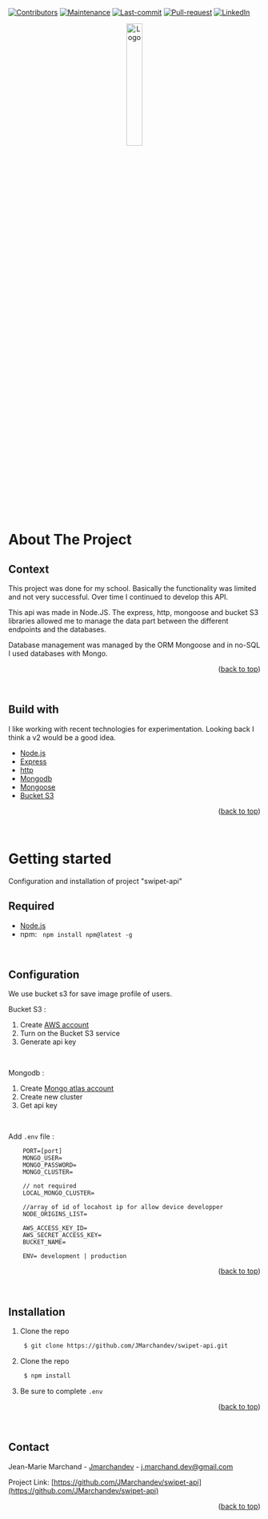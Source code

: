 <div id="top"></div>


<!-- Badges -->
[![Contributors][contributors-shield]][contributors-url]
[![Maintenance][maintenance-shield]][maintenance-url]
[![Last-commit][last-commit-shield]][last-commit-url]
[![Pull-request][pull-request-shield]][pull-request-url]
[![LinkedIn][linkedin-shield]][linkedin-url]
<!-- Badges -->

<!-- Header -->
<div align="center">
  <a href="#">
    <img src=https://user-images.githubusercontent.com/47782394/175833510-680eed3a-8c63-4952-8839-46964dba434a.png" alt="Logo" width="25%" height="auto">
  </a>
</div>
<!-- Header -->

# About The Project
## Context
This project was done for my school. Basically the functionality was limited and not very successful. Over time I continued to develop this API.

This api was made in Node.JS. The express, http, mongoose and bucket S3 libraries allowed me to manage the data part between the different endpoints and the databases.

Database management was managed by the ORM Mongoose and in no-SQL I used databases with Mongo.

<p align="right">(<a href="#top">back to top</a>)</p>
&nbsp;

## Build with

I like working with recent technologies for experimentation. Looking back I think a v2 would be a good idea.

* [Node.js](https://nodejs.org/en/)
* [Express](https://expressjs.com/fr/)
* [http](https://nodejs.org/api/http.html)
* [Mongodb](https://www.mongodb.com/)
* [Mongoose](https://mongoosejs.com/)
* [Bucket S3](https://aws.amazon.com/fr/s3/)

<p align="right">(<a href="#top">back to top</a>)</p>
&nbsp;

# Getting started

Configuration and installation of project "swipet-api"

## Required
* [Node.js](https://nodejs.org/en/)
* npm: &nbsp; `npm install npm@latest -g`

&nbsp;

## Configuration

We use bucket s3 for save image profile of users.

Bucket S3 :
1. Create [AWS account](https://portal.aws.amazon.com/billing/signup#/start/email)
2. Turn on the Bucket S3 service
3. Generate api key

&nbsp;

Mongodb :
1. Create [Mongo atlas account](https://account.mongodb.com/account/login)
2. Create new cluster
3. Get api key

&nbsp;

Add `.env` file :
```
    PORT=[port]
    MONGO_USER=
    MONGO_PASSWORD=
    MONGO_CLUSTER=

    // not required
    LOCAL_MONGO_CLUSTER= 

    //array of id of locahost ip for allow device developper 
    NODE_ORIGINS_LIST= 

    AWS_ACCESS_KEY_ID=
    AWS_SECRET_ACCESS_KEY=
    BUCKET_NAME=

    ENV= development | production
```

<p align="right">(<a href="#top">back to top</a>)</p>
&nbsp;

## Installation

1. Clone the repo
&nbsp;

   ```sh
    $ git clone https://github.com/JMarchandev/swipet-api.git
   ```
2. Clone the repo
&nbsp;

   ```sh
    $ npm install
   ```
3. Be sure to complete `.env`

<p align="right">(<a href="#top">back to top</a>)</p>
&nbsp;

## Contact

Jean-Marie Marchand - [Jmarchandev](https://www.jmarchand.dev) - j.marchand.dev@gmail.com

Project Link: [https://github.com/JMarchandev/swipet-api](https://github.com/JMarchandev/swipet-api)

<p align="right">(<a href="#top">back to top</a>)</p>



<!-- Imports Badges -->
[contributors-shield]: https://img.shields.io/github/contributors/JMarchandev/swipet-api?style=for-the-badge
[contributors-url]: https://github.com/JMarchandev/swipet-api/graphs/contributors

[maintenance-shield]: https://img.shields.io/badge/Maintenaned-no-red?style=for-the-badge
[maintenance-url]: https://github.com/JMarchandev/swipet-api/graphs/contributors

[last-commit-shield]: https://img.shields.io/github/last-commit/JMarchandev/swipet-api?style=for-the-badge
[last-commit-url]: https://github.com/JMarchandev/swipet-api/pulls?q=is%3Apr+is%3Aclosed

[pull-request-shield]: https://img.shields.io/github/issues-pr-closed/JMarchandev/swipet-api?style=for-the-badge
[pull-request-url]: https://github.com/JMarchandev/swipet-api/pulls?q=is%3Apr+is%3Aclosed

[linkedin-shield]: https://img.shields.io/badge/-LinkedIn-black.svg?style=for-the-badge&logo=linkedin&colorB=555
[linkedin-url]: https://www.linkedin.com/in/jean-marie-marchand-162931180/
<!-- Imports Badges -->

<!-- Example Badge -->
[x-shield]: https://img.shields.io/badge/Maintained%3F-no-red.svg
[x-url]: https://github.com/JMarchandev/swipet-api/...
<!-- Example Badge -->


<!--
<div>
  <img src="https://user-images.githubusercontent.com/47782394/175827271-96a75153-2968-4d3b-a4bb-8aec0677919c.PNG" alt="Logo" height="600">
  <img src="https://user-images.githubusercontent.com/47782394/175827268-df77f2a5-4285-4ecc-bef8-df979e9307df.PNG" alt="Logo" height="600">
  <img src="https://user-images.githubusercontent.com/47782394/175827274-4c29f78b-67c3-42a9-bebb-f0ee9a8aef72.PNG" alt="Logo" height="600">
</div>
-->
